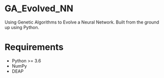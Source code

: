 # GA_Evolved_NN
Using Genetic Algorithms to Evolve a Neural Network. Built from the ground up using Python.


# Requirements
 - Python >= 3.6
 - NumPy
 - DEAP
